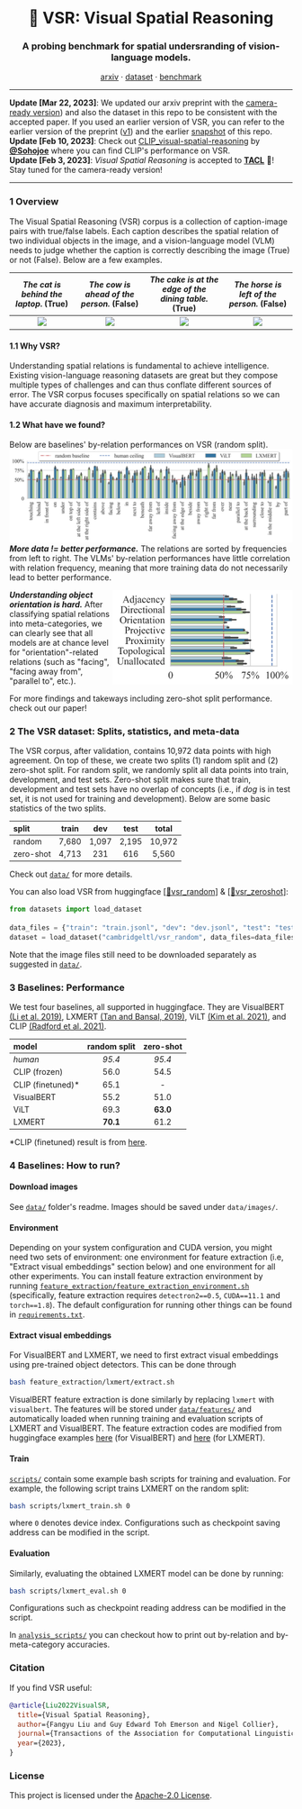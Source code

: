<br />
<p align="center">
  <h1 align="center">🔭 VSR: Visual Spatial Reasoning</h1>
  <h3 align="center">A probing benchmark for spatial undersranding of vision-language models.</h3>
  
  <p align="center">  
    <a href="https://arxiv.org/abs/2205.00363">arxiv</a>
    ·
    <a href="https://github.com/cambridgeltl/visual-spatial-reasoning/tree/master/data">dataset</a>
    ·
    <a href="https://paperswithcode.com/sota/visual-reasoning-on-vsr">benchmark</a>
    
  </p>
</p>

***
**Update [Mar 22, 2023]**: We updated our arxiv preprint with the [camera-ready version](https://arxiv.org/abs/2205.00363)) and also the dataset in this repo to be consistent with the accepted paper. If you used an earlier version of VSR, you can refer to the earlier version of the preprint ([v1](https://arxiv.org/abs/2205.00363v1)) and the earlier [snapshot](https://github.com/cambridgeltl/visual-spatial-reasoning/tree/c28c02bf4e5f629af49159618a202d8407ba5742) of this repo. <br>
**Update [Feb 10, 2023]**: Check out [CLIP_visual-spatial-reasoning](https://github.com/Sohojoe/CLIP_visual-spatial-reasoning) by [**@Sohojoe**](https://github.com/Sohojoe) where you can find CLIP's performance on VSR. <br>
**Update [Feb 3, 2023]**: *Visual Spatial Reasoning* is accepted to [**TACL**](https://transacl.org/index.php/tacl) 🥂! Stay tuned for the camera-ready version!<br>
***

### 1 Overview

The Visual Spatial Reasoning (VSR) corpus is a collection of caption-image pairs with true/false labels. Each caption describes the spatial relation of two individual objects in the image, and a vision-language model (VLM) needs to judge whether the caption is correctly describing the image (True) or not (False). Below are a few examples.

_The cat is behind the laptop_.  (True)   |  _The cow is ahead of the person._ (False) | _The cake is at the edge of the dining table._ (True) | _The horse is left of the person._ (False)
:-------------------------:|:-------------------------:|:-------------------------:|:-------------------------:
![](http://images.cocodataset.org/train2017/000000119360.jpg)  |  ![](http://images.cocodataset.org/train2017/000000080336.jpg) |   ![](http://images.cocodataset.org/train2017/000000261511.jpg) | ![](http://images.cocodataset.org/train2017/000000057550.jpg) 

#### 1.1 Why VSR?
Understanding spatial relations is fundamental to achieve intelligence. Existing vision-language reasoning datasets are great but they compose multiple types of challenges and can thus conflate different sources of error.
The VSR corpus focuses specifically on spatial relations so we can have accurate diagnosis and maximum interpretability.

#### 1.2 What have we found?
Below are baselines' by-relation performances on VSR (random split). 
![](figures/performance_by_relation_random_split_v4.png)
**_More data != better performance._** The relations are sorted by frequencies from left to right. The VLMs' by-relation performances have little correlation with relation frequency, meaning that more training data do not necessarily lead to better performance.

<img align="right" width="320"  src="figures/performance_by_meta_cat_random_split_v4.png"> 

**_Understanding object orientation is hard._** After classifying spatial relations into meta-categories, we can clearly see that all models are at chance level for "orientation"-related relations (such as "facing", "facing away from", "parallel to", etc.).

For more findings and takeways including zero-shot split performance. check out our paper!

### 2 The VSR dataset: Splits, statistics, and meta-data

The VSR corpus, after validation, contains 10,972 data points with high agreement. On top of these, we create two splits (1) random split and (2) zero-shot split. For random split, we randomly split all data points into train, development, and test sets. Zero-shot split makes sure that train, development and test sets have no overlap of concepts (i.e., if *dog* is in test set, it is not used for training and development). Below are some basic statistics of the two splits.

split   |  train | dev | test | total
:------|:--------:|:--------:|:--------:|:--------:
random | 7,680 | 1,097 | 2,195 | 10,972
zero-shot | 4,713 | 231 | 616 | 5,560

Check out [`data/`](https://github.com/cambridgeltl/visual-spatial-reasoning/tree/master/data) for more details.

You can also load VSR from huggingface [[🤗vsr_random]](https://huggingface.co/datasets/cambridgeltl/vsr_random) & [[🤗vsr_zeroshot]](https://huggingface.co/datasets/cambridgeltl/vsr_zeroshot):
```python
from datasets import load_dataset

data_files = {"train": "train.jsonl", "dev": "dev.jsonl", "test": "test.jsonl"}
dataset = load_dataset("cambridgeltl/vsr_random", data_files=data_files)
```
Note that the image files still need to be downloaded separately as suggested in [`data/`](https://github.com/cambridgeltl/visual-spatial-reasoning/tree/master/data).

### 3 Baselines: Performance

We test four baselines, all supported in huggingface. They are VisualBERT [(Li et al. 2019)](https://arxiv.org/abs/1908.03557), LXMERT [(Tan and Bansal, 2019)](https://arxiv.org/abs/1908.07490), ViLT [(Kim et al. 2021)](https://arxiv.org/abs/2102.03334), and CLIP [(Radford et al. 2021)](https://arxiv.org/abs/2103.00020).

model   |  random split | zero-shot
:-------------|:-------------:|:-------------:
*human* | *95.4* | *95.4* 
CLIP (frozen) | 56.0 | 54.5  
CLIP (finetuned)* | 65.1 |  -
VisualBERT | 55.2 | 51.0
ViLT | 69.3 | **63.0**
LXMERT | **70.1** | 61.2

*CLIP (finetuned) result is from [here](https://github.com/Sohojoe/CLIP_visual-spatial-reasoning#--fine-tuning-results).

### 4 Baselines: How to run?

#### Download images
See [`data/`](https://github.com/cambridgeltl/visual-spatial-reasoning/tree/master/data) folder's readme. Images should be saved under `data/images/`.

#### Environment
Depending on your system configuration and CUDA version, you might need two sets of environment: one environment for feature extraction (i.e, "Extract visual embeddings" section below) and one environment for all other experiments. You can install feature extraction environment by running [`feature_extraction/feature_extraction_environment.sh`](https://github.com/cambridgeltl/visual-spatial-reasoning/blob/master/feature_extraction/feature_extraction_environment.sh) (specifically, feature extraction requires `detectron2==0.5`, `CUDA==11.1` and `torch==1.8`). The default configuration for running other things can be found in [`requirements.txt`](https://github.com/cambridgeltl/visual-spatial-reasoning/blob/master/requirements.txt).

#### Extract visual embeddings
For VisualBERT and LXMERT, we need to first extract visual embeddings using pre-trained object detectors. This can be done through
```bash
bash feature_extraction/lxmert/extract.sh
```

VisualBERT feature extraction is done similarly by replacing `lxmert` with `visualbert`. The features will be stored under [`data/features/`](https://github.com/cambridgeltl/visual-spatial-reasoning/tree/master/data/features) and automatically loaded when running training and evaluation scripts of LXMERT and VisualBERT. The feature extraction codes are modified from huggingface examples [here](https://colab.research.google.com/drive/1bLGxKdldwqnMVA5x4neY7-l_8fKGWQYI?usp=sharing) (for VisualBERT) and [here](https://colab.research.google.com/drive/18TyuMfZYlgQ_nXo-tr8LCnzUaoX0KS-h?usp=sharing) (for LXMERT).

#### Train
[`scripts/`](https://github.com/cambridgeltl/visual-spatial-reasoning/tree/master/scripts) contain some example bash scripts for training and evaluation. For example, the following script trains LXMERT on the random split:
```bash
bash scripts/lxmert_train.sh 0
```
where `0` denotes device index. Configurations such as checkpoint saving address can be modified in the script.

#### Evaluation
Similarly, evaluating the obtained LXMERT model can be done by running:
```bash
bash scripts/lxmert_eval.sh 0
```
Configurations such as checkpoint reading address can be modified in the script.

In [`analysis_scripts/`](https://github.com/cambridgeltl/visual-spatial-reasoning/tree/master/analysis_scripts) you can checkout how to print out by-relation and by-meta-category accuracies.

### Citation
If you find VSR useful:
```bibtex
@article{Liu2022VisualSR,
  title={Visual Spatial Reasoning},
  author={Fangyu Liu and Guy Edward Toh Emerson and Nigel Collier},
  journal={Transactions of the Association for Computational Linguistics},
  year={2023},
}
```

### License
This project is licensed under the [Apache-2.0 License](https://github.com/cambridgeltl/visual-spatial-reasoning/blob/master/LICENSE).
